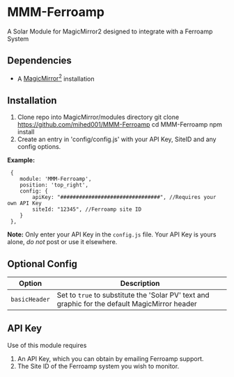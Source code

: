 # MMM-Ferroamp
A Solar Module for MagicMirror2 designed to integrate with a Ferroamp System

## Dependencies
  * A [MagicMirror<sup>2</sup>](https://github.com/MichMich/MagicMirror) installation

## Installation
  1. Clone repo into MagicMirror/modules directory
	git clone https://github.com/mihed001/MMM-Ferroamp
	cd MMM-Ferroamp
	npm install
  2. Create an entry in 'config/config.js' with your API Key, SiteID and any config options. 

 **Example:**
```
 {
    module: 'MMM-Ferroamp',
	position: 'top_right',
	config: {
		apiKey: "################################", //Requires your own API Key
		siteId: "12345", //Ferroamp site ID
	}
 },
```
**Note:** Only enter your API Key in the `config.js` file. Your API Key is yours alone, _do not_ post or use it elsewhere.

## Optional Config
| **Option** | **Description** |
| --- | --- |
| `basicHeader` | Set to `true` to substitute the 'Solar PV' text and graphic for the default MagicMirror header |

## API Key
Use of this module requires
  1. An API Key, which you can obtain by emailing Ferroamp support.
  2. The Site ID of the Ferroamp system you wish to monitor.

